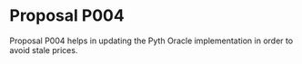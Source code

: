 # Proposal P004

Proposal P004 helps in updating the Pyth Oracle implementation in order to avoid stale prices.